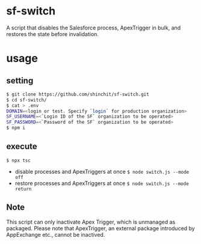 # sf-switch
A script that disables the Salesforce process, ApexTrigger in bulk, and restores the state before invalidation.

# usage

## setting

```bash
$ git clone https://github.com/shinchit/sf-switch.git
$ cd sf-switch/
$ cat > .env
DOMAIN=<login or test. Specify `login` for production organization>
SF_USERNAME=<`Login ID of the SF` organization to be operated>
SF_PASSWORD=<`Password of the SF` organization to be operated>
$ npm i
```

## execute

`$ npx tsc`

- disable processes and ApexTriggers at once
`$ node switch.js --mode off`
- restore processes and ApexTriggers at once
`$ node switch.js --mode return`

## Note

This script can only inactivate Apex Trigger, which is unmanaged as packaged.
Please note that ApexTrigger, an external package introduced by AppExchange etc., cannot be inactived.
